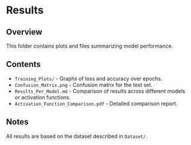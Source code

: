 # Results

## Overview
This folder contains plots and files summarizing model performance.

## Contents
- `Training_Plots/` - Graphs of loss and accuracy over epochs.
- `Confusion_Matrix.png` - Confusion matrix for the test set.
- `Results_Per_Model.md` - Comparison of results across different models or activation functions.
- `Activation_Function_Comparison.pdf` - Detailed comparison report.

## Notes
All results are based on the dataset described in `Dataset/`.
